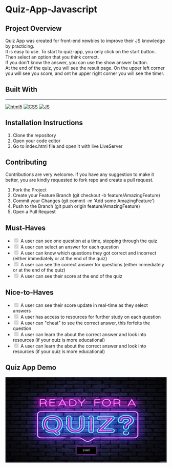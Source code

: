 # Quiz-App-Javascript

## Project Overview

Quiz App was created for front-end newbies to improve their JS knowledge by practicing.  
It is easy to use. To start to quiz-app, you only click on the start button. Then select an option that you think correct.  
If you don't know the answer, you can use the show answer button.  
At the end of the quiz, you will see the result page. On the upper left corner you will see you score, and ont he upper right corner you will see the timer.

## Built With

---

<p dir="auto">
  <a target="_blank" rel="noopener noreferrer" href="https://camo.githubusercontent.com/0c3a16a22ae058cfe38a06dc9ea16404cf006409262f547c9ccfa3ec8b30f71e/68747470733a2f2f696d672e736869656c64732e696f2f62616467652f2d48544d4c352d4533344632363f7374796c653d666c61742d737175617265266c6f676f3d68746d6c35266c6f676f436f6c6f723d7768697465"><img alt="html5" src="https://camo.githubusercontent.com/0c3a16a22ae058cfe38a06dc9ea16404cf006409262f547c9ccfa3ec8b30f71e/68747470733a2f2f696d672e736869656c64732e696f2f62616467652f2d48544d4c352d4533344632363f7374796c653d666c61742d737175617265266c6f676f3d68746d6c35266c6f676f436f6c6f723d7768697465" data-canonical-src="https://img.shields.io/badge/-HTML5-E34F26?style=flat-square&amp;logo=html5&amp;logoColor=white" style="max-width: 100%;"></a>
  <a target="_blank" rel="noopener noreferrer" href="https://camo.githubusercontent.com/af676aa114d3e054bb2d7b823f8b1dbf1814214d2c6f49e6a6cb70ab1837bd59/68747470733a2f2f696d672e736869656c64732e696f2f62616467652f2d4353532d3066363166613f7374796c653d666c61742d737175617265266c6f676f3d43535333266c6f676f436f6c6f723d7768697465"><img alt="CSS" src="https://camo.githubusercontent.com/af676aa114d3e054bb2d7b823f8b1dbf1814214d2c6f49e6a6cb70ab1837bd59/68747470733a2f2f696d672e736869656c64732e696f2f62616467652f2d4353532d3066363166613f7374796c653d666c61742d737175617265266c6f676f3d43535333266c6f676f436f6c6f723d7768697465" data-canonical-src="https://img.shields.io/badge/-CSS-0f61fa?style=flat-square&amp;logo=CSS3&amp;logoColor=white" style="max-width: 100%;"></a>
  <a target="_blank" rel="noopener noreferrer" href="https://camo.githubusercontent.com/1c4e4cd646ae3703d4a774f42acf2ef62f44f811b28d9a1170e09e65ebad2315/68747470733a2f2f696d672e736869656c64732e696f2f62616467652f2d4a6176615363726970742d6666626130383f7374796c653d666c61742d737175617265266c6f676f3d4a617661536372697074266c6f676f436f6c6f723d626c61636b"><img alt="JS" src="https://camo.githubusercontent.com/1c4e4cd646ae3703d4a774f42acf2ef62f44f811b28d9a1170e09e65ebad2315/68747470733a2f2f696d672e736869656c64732e696f2f62616467652f2d4a6176615363726970742d6666626130383f7374796c653d666c61742d737175617265266c6f676f3d4a617661536372697074266c6f676f436f6c6f723d626c61636b" data-canonical-src="https://img.shields.io/badge/-JavaScript-ffba08?style=flat-square&amp;logo=JavaScript&amp;logoColor=black" style="max-width: 100%;"></a>
 </p>

## Installation Instructions

1.  Clone the repository
2.  Open your code editor
3.  Go to index.html file and open it with live LiveServer

## Contributing

Contributions are very welcome. If you have any suggestion to make it better, you are kindly requested to fork repo and create a pull request.

1.  Fork the Project
2.  Create your Feature Branch (git checkout -b feature/AmazingFeature)
3.  Commit your Changes (git commit -m 'Add some AmazingFeature')
4.  Push to the Branch (git push origin feature/AmazingFeature)
5.  Open a Pull Request

## Must-Haves

 <ul class="contains-task-list">
<li class="task-list-item"><input type="checkbox" id="" disabled="" class="task-list-item-checkbox" checked=""> A user can see one question at a time, stepping through the quiz</li>
<li class="task-list-item"><input type="checkbox" id="" disabled="" class="task-list-item-checkbox" checked=""> A user can select an answer for each question</li>
<li class="task-list-item"><input type="checkbox" id="" disabled="" class="task-list-item-checkbox" checked=""> A user can know which questions they got correct and incorrect (either immediately or at the end of the quiz)</li>
<li class="task-list-item"><input type="checkbox" id="" disabled="" class="task-list-item-checkbox" checked=""> A user can see the correct answer for questions (either immediately or at the end of the quiz)</li>
<li class="task-list-item"><input type="checkbox" id="" disabled="" class="task-list-item-checkbox" checked=""> A user can see their score at the end of the quiz</li>
</ul>

## Nice-to-Haves

<ul class="contains-task-list">
<li class="task-list-item"><input type="checkbox" id="" disabled="" class="task-list-item-checkbox" checked=""> A user can see their score update in real-time as they select answers</li>

<li class="task-list-item"><input type="checkbox" id="" disabled="" class="task-list-item-checkbox" checked=""> A user has access to resources for further study on each question</li>

<li class="task-list-item"><input type="checkbox" id="" disabled="" class="task-list-item-checkbox" checked=""> A user can "cheat" to see the correct answer, this forfeits the question</li>

<li class="task-list-item"><input type="checkbox" id="" disabled="" class="task-list-item-checkbox" checked=""> A user can learn the about the correct answer and look into resources (if your quiz is more educational)</li>

<li class="task-list-item"><input type="checkbox" id="" disabled="" class="task-list-item-checkbox" checked=""> A user can learn the about the correct answer and look into resources (if your quiz is more educational)</li>

</ul>

 ## Quiz App Demo
 <img src="./img/Animation.gif" style="max-width: 100%;">
